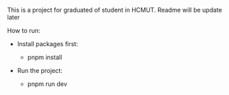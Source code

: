 This is a project for graduated of student in HCMUT. Readme will be update later

How to run:

- Install packages first:

  - pnpm install

- Run the project:

  - pnpm run dev
